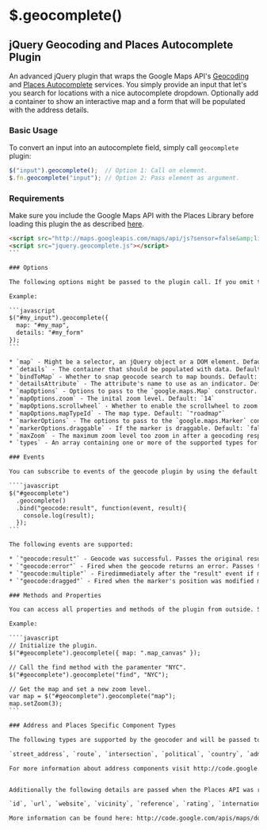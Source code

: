 # $.geocomplete()
## jQuery Geocoding and Places Autocomplete Plugin

An advanced jQuery plugin that wraps the Google Maps API's [Geocoding](https://code.google.com/apis/maps/documentation/javascript/geocoding.html) and [Places Autocomplete](https://code.google.com/apis/maps/documentation/javascript/places.html#places_autocomplete) services. You simply provide an input that let's you search for locations with a nice autocomplete dropdown. Optionally add a container to show an interactive map and a form that will be populated with the address details.


### Basic Usage 

To convert an input into an autocomplete field, simply call `geocomplete` plugin:

```javascript
$("input").geocomplete();  // Option 1: Call on element.
$.fn.geocomplete("input"); // Option 2: Pass element as argument.
```

### Requirements

Make sure you include the Google Maps API with the Places Library before loading this plugin the as described [here](http://code.google.com/intl/de-DE/apis/maps/documentation/javascript/places.html#loading_the_library).

````html
<script src="http://maps.googleapis.com/maps/api/js?sensor=false&amp;libraries=places"></script>
<script src="jquery.geocomplete.js"></script>
``` 

### Options

The following options might be passed to the plugin call. If you omit them, they fall back to the default.

Example:

```javascript
$("#my_input").geocomplete({
  map: "#my_map",
  details: "#my_form"
});
```

* `map` - Might be a selector, an jQuery object or a DOM element. Default is `false` which shows no map.
* `details` - The container that should be populated with data. Defaults to `false` which ignores the setting.
* `bindToMap` - Whether to snap geocode search to map bounds. Default: `true`
* `detailsAttribute` - The attribute's name to use as an indicator. Default: `"name"`
* `mapOptions` - Options to pass to the `google.maps.Map` constructor. See the full list [here](http://code.google.com/apis/maps/documentation/javascript/reference.html#MapOptions).
* `mapOptions.zoom` - The inital zoom level. Default: `14`
* `mapOptions.scrollwheel` - Whether to enable the scrollwheel to zoom the map. Default: `false`
* `mapOptions.mapTypeId` - The map type. Default: `"roadmap"`
* `markerOptions` - The options to pass to the `google.maps.Marker` constructor. See the full list [here](http://code.google.com/apis/maps/documentation/javascript/reference.html#MarkerOptions).
* `markerOptions.draggable` - If the marker is draggable. Default: `false`. Set to true to enable dragging.
* `maxZoom` - The maximum zoom level too zoom in after a geocoding response. Default: `16`
* `types` - An array containing one or more of the supported types for the places request. Default: `['geocode']` See the full list [here].(http://code.google.com/apis/maps/documentation/javascript/places.html#place_search_requests)

### Events

You can subscribe to events of the geocode plugin by using the default jQuery syntax:

````javascript
$("#geocomplete")
  .geocomplete()
  .bind("geocode:result", function(event, result){
    console.log(result);
  });
```

The following events are supported:

* `"geocode:result"` - Geocode was successful. Passes the original result as described [here](http://code.google.com/apis/maps/documentation/javascript/geocoding.html#GeocodingResults).
* `"geocode:error"` - Fired when the geocode returns an error. Passes the current status as listed [here](http://code.google.com/apis/maps/documentation/javascript/geocoding.html#GeocodingStatusCodes).
* `"geocode:multiple"` - Firedimmediately after the "result" event if multiple results were found. Passes an array of all results.
* `"geocode:dragged"` - Fired when the marker's position was modified manually. Passes the updated location.

### Methods and Properties

You can access all properties and methods of the plugin from outside. Simply add a string as the first argument to the `.geocomplete` method after you initialized the plugin.

Example:

````javascript
// Initialize the plugin.
$("#geocomplete").geocomplete({ map: ".map_canvas" });

// Call the find method with the paramenter "NYC".
$("#geocomplete").geocomplete("find", "NYC");

// Get the map and set a new zoom level. 
var map = $("#geocomplete").geocomplete("map");
map.setZoom(3);
```

### Address and Places Specific Component Types

The following types are supported by the geocoder and will be passed to the provided form or container:

`street_address`, `route`, `intersection`, `political`, `country`, `administrative_area_level_1`, `administrative_area_level_2`, `administrative_area_level_3`, `colloquial_area`, `locality`, `sublocality`, `neighborhood`, `premise`, `subpremise`, `postal_code`, `natural_feature`, `airport`, `park`, `point_of_interest`, `post_box`, `street_number`, `floor`, `room`, `lat`, `lng`, `viewport`, `location`, `formatted_address`, `location_type`, `bounds`

For more information about address components visit http://code.google.com/apis/maps/documentation/geocoding/#Types


Additionally the following details are passed when the Places API was requested:

`id`, `url`, `website`, `vicinity`, `reference`, `rating`, `international_phone_number`, `icon`, `formatted_phone_number`

More information can be found here: http://code.google.com/apis/maps/documentation/javascript/places.html#place_details_responses